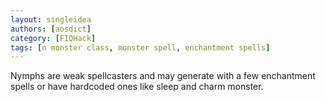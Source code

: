 ```yaml
---
layout: singleidea
authors: [aosdict]
category: [FIQHack]
tags: [n monster class, monster spell, enchantment spells]
---
```

Nymphs are weak spellcasters and may generate with a few enchantment spells or
have hardcoded ones like sleep and charm monster.
